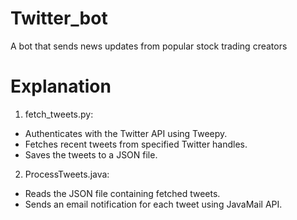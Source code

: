 # Twitter_bot
A bot that sends news updates from popular stock trading creators

# Explanation

1. fetch_tweets.py:

* Authenticates with the Twitter API using Tweepy.
* Fetches recent tweets from specified Twitter handles.
* Saves the tweets to a JSON file.

2. ProcessTweets.java:

* Reads the JSON file containing fetched tweets.
* Sends an email notification for each tweet using JavaMail API.
